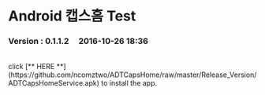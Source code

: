 # Android 캡스홈 Test

### Version  :  0.1.1.2&nbsp;&nbsp;&nbsp;&nbsp;&nbsp;2016-10-26  18:36
<br>
click [** HERE **](https://github.com/ncomztwo/ADTCapsHome/raw/master/Release_Version/ADTCapsHomeService.apk) to install the app.
